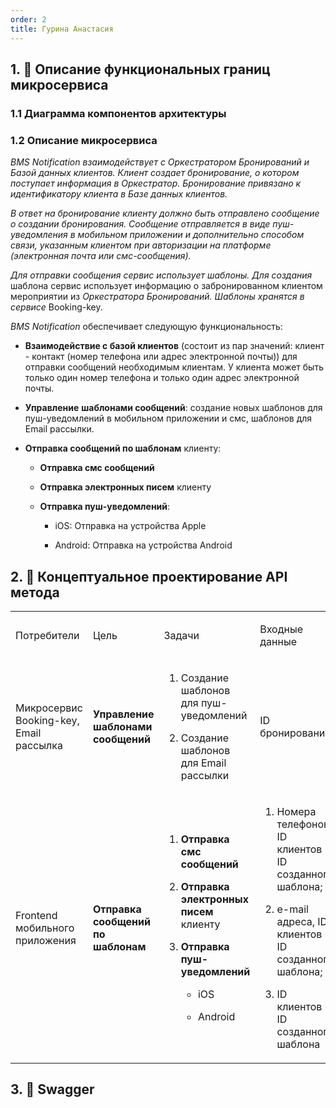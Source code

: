 ```yaml
---
order: 2
title: Гурина Анастасия
---
```


## 1\. 📖 Описание функциональных границ микросервиса

### 1\.1 Диаграмма компонентов архитектуры

<mermaid path="./fio-proektirovanie-api-2.mermaid" width="780px" height="202px"/>

### 1\.2 Описание микросервиса

*BMS Notification взаимодействует с Оркестратором Бронирований и Базой данных клиентов. Клиент создает бронирование, о котором поступает информация в Оркестратор. Бронирование привязано к идентификатору клиента в Базе данных клиентов.*

*В ответ на бронирование клиенту должно быть отправлено сообщение о создании бронирования. Сообщение отправляется в виде пуш-уведомления в мобильном приложении и дополнительно способом связи, указанным клиентом при авторизации на платформе (электронная почта или смс-сообщения).*

*Для отправки сообщения сервис использует шаблоны. Для создания* шаблона сервис использует информацию о забронированном клиентом мероприятии из *Оркестратора Бронирований. Шаблоны хранятся в сервисе* Booking-key.

*BMS Notification* обеспечивает следующую функциональность:

-  **Взаимодействие с базой клиентов** (состоит из пар значений: клиент - контакт (номер телефона или адрес электронной почты)) для отправки сообщений необходимым клиентам. У клиента может быть только один номер телефона и только один адрес электронной почты.

-  **Управление** **шаблонами сообщений**: создание новых шаблонов для пуш-уведомлений в мобильном приложении и смс, шаблонов для Email рассылки.

-  **Отправка сообщений по шаблонам** клиенту:

   -  **Отправка смс сообщений**

   -  **Отправка электронных писем** клиенту

   -  **Отправка пуш-уведомлений**:

      -  iOS: Отправка на устройства Apple

      -  Android: Отправка на устройства Android

## 2\. 🧩 Концептуальное проектирование API метода

<table header="row">
<colgroup><col width="156"/><col width="156"/><col width="156"/><col width="192"/><col width="239"/></colgroup>
<tr>
<td>

Потребители

</td>
<td>

Цель

</td>
<td>

Задачи

</td>
<td>

Входные данные

</td>
<td>

Выходные данные

</td>
</tr>
<tr>
<td>

Микросервис Booking-key, Email рассылка

</td>
<td>

**Управление** **шаблонами сообщений**

</td>
<td>

1. Создание  шаблонов для пуш-уведомлений

2. Создание  шаблонов для Email рассылки

</td>
<td>

ID бронирования



</td>
<td>

1. Шаблон успешно создан

</td>
</tr>
<tr>
<td>

Frontend мобильного приложения

</td>
<td>

**Отправка сообщений по шаблонам**

</td>
<td>

1. **Отправка смс сообщений**

2. **Отправка электронных писем** клиенту

3. **Отправка пуш-уведомлений**

   -  iOS

   -  Android

</td>
<td>

1. Номера телефонов, ID клиентов и ID созданного шаблона;

2. e-mail адреса,  ID клиентов и ID созданного шаблона;

3. ID клиентов и ID созданного шаблона

</td>
<td>

1. Сообщение успешно отправлено

2. Письмо успешно отправлено

3. Пуш уведомление успешно отправлено

</td>
</tr>
</table>



## 3\. 🤝 Swagger

<openapi src="./fio-proektirovanie-api-2.yaml" flag="true"/>

### 